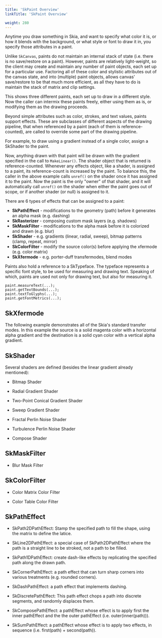 ```yaml
---
title: 'SkPaint Overview'
linkTitle: 'SkPaint Overview'

weight: 280
---
```


Anytime you draw something in Skia, and want to specify what color it is, or how
it blends with the background, or what style or font to draw it in, you specify
those attributes in a paint.

Unlike `SkCanvas`, paints do not maintain an internal stack of state (i.e. there
is no save/restore on a paint). However, paints are relatively light-weight, so
the client may create and maintain any number of paint objects, each set up for
a particular use. Factoring all of these color and stylistic attributes out of
the canvas state, and into (multiple) paint objects, allows canvas' save/restore
to be that much more efficient, as all they have to do is maintain the stack of
matrix and clip settings.

<fiddle-embed-sk name='@skpaint_skia'></fiddle-embed-sk>

This shows three different paints, each set up to draw in a different style. Now
the caller can intermix these paints freely, either using them as is, or
modifying them as the drawing proceeds.

<fiddle-embed-sk name='@skpaint_mix'></fiddle-embed-sk>

Beyond simple attributes such as color, strokes, and text values, paints support
effects. These are subclasses of different aspects of the drawing pipeline, that
when referenced by a paint (each of them is reference-counted), are called to
override some part of the drawing pipeline.

For example, to draw using a gradient instead of a single color, assign a
SkShader to the paint.

<fiddle-embed-sk name='@skpaint_shader'></fiddle-embed-sk>

Now, anything drawn with that paint will be drawn with the gradient specified in
the call to `MakeLinear()`. The shader object that is returned is
reference-counted. Whenever any effects object, like a shader, is assigned to a
paint, its reference-count is increased by the paint. To balance this, the
caller in the above example calls `unref()` on the shader once it has assigned
it to the paint. Now the paint is the only "owner" of that shader, and it will
automatically call `unref()` on the shader when either the paint goes out of
scope, or if another shader (or null) is assigned to it.

There are 6 types of effects that can be assigned to a paint:

- **SkPathEffect** - modifications to the geometry (path) before it generates an
  alpha mask (e.g. dashing)
- **SkRasterizer** - composing custom mask layers (e.g. shadows)
- **SkMaskFilter** - modifications to the alpha mask before it is colorized and
  drawn (e.g. blur)
- **SkShader** - e.g. gradients (linear, radial, sweep), bitmap patterns (clamp,
  repeat, mirror)
- **SkColorFilter** - modify the source color(s) before applying the xfermode
  (e.g. color matrix)
- **SkXfermode** - e.g. porter-duff transfermodes, blend modes

Paints also hold a reference to a SkTypeface. The typeface represents a specific
font style, to be used for measuring and drawing text. Speaking of which, paints
are used not only for drawing text, but also for measuring it.

<!--?prettify lang=cc?-->

    paint.measureText(...);
    paint.getTextBounds(...);
    paint.textToGlyphs(...);
    paint.getFontMetrics(...);

## SkXfermode

The following example demonstrates all of the Skia's standard transfer modes. In
this example the source is a solid magenta color with a horizontal alpha
gradient and the destination is a solid cyan color with a vertical alpha
gradient.

<fiddle-embed-sk name='@skpaint_xfer'></fiddle-embed-sk>

## SkShader

Several shaders are defined (besides the linear gradient already mentioned):

- Bitmap Shader

  <fiddle-embed-sk name='@skpaint_bitmap_shader'></fiddle-embed-sk>

- Radial Gradient Shader

  <fiddle-embed-sk name='@skpaint_radial'></fiddle-embed-sk>

- Two-Point Conical Gradient Shader

  <fiddle-embed-sk name='@skpaint_2pt'></fiddle-embed-sk>

- Sweep Gradient Shader

  <fiddle-embed-sk name='@skpaint_sweep'></fiddle-embed-sk>

- Fractal Perlin Noise Shader

  <fiddle-embed-sk name='@skpaint_perlin'></fiddle-embed-sk>

- Turbulence Perlin Noise Shader

  <fiddle-embed-sk name='@skpaint_turb'></fiddle-embed-sk>

- Compose Shader

  <fiddle-embed-sk name='@skpaint_compose_shader'></fiddle-embed-sk>

## SkMaskFilter

- Blur Mask Filter

  <fiddle-embed-sk name='@skpaint_blur_mask_filter'></fiddle-embed-sk>

## SkColorFilter

- Color Matrix Color Filter

  <fiddle-embed-sk name='@skpaint_matrix_color_filter'></fiddle-embed-sk>

- Color Table Color Filter

  <fiddle-embed-sk name='@skpaint_color_table_filter'></fiddle-embed-sk>

## SkPathEffect

- SkPath2DPathEffect: Stamp the specified path to fill the shape, using the
  matrix to define the latice.

  <fiddle-embed-sk name='@skpaint_path_2d_path_effect'></fiddle-embed-sk>

- SkLine2DPathEffect: a special case of SkPath2DPathEffect where the path is a
  straight line to be stroked, not a path to be filled.

  <fiddle-embed-sk name='@skpaint_line_2d_path_effect'></fiddle-embed-sk>

- SkPath1DPathEffect: create dash-like effects by replicating the specified path
  along the drawn path.

  <fiddle-embed-sk name='@skpaint_path_1d_path_effect'></fiddle-embed-sk>

- SkCornerPathEffect: a path effect that can turn sharp corners into various
  treatments (e.g. rounded corners).

  <fiddle-embed-sk name='@skpaint_corner_path_effects'></fiddle-embed-sk>

- SkDashPathEffect: a path effect that implements dashing.

  <fiddle-embed-sk name='@skpaint_dash_path_effect'></fiddle-embed-sk>

- SkDiscretePathEffect: This path effect chops a path into discrete segments,
  and randomly displaces them.

  <fiddle-embed-sk name='@skpaint_discrete_path_effect'></fiddle-embed-sk>

- SkComposePathEffect: a pathEffect whose effect is to apply first the inner
  pathEffect and the the outer pathEffect (i.e. outer(inner(path))).

  <fiddle-embed-sk name='@skpaint_compose_path_effect'></fiddle-embed-sk>

- SkSumPathEffect: a pathEffect whose effect is to apply two effects, in
  sequence (i.e. first(path) + second(path)).

  <fiddle-embed-sk name='@skpaint_sum_path_effect'></fiddle-embed-sk>
